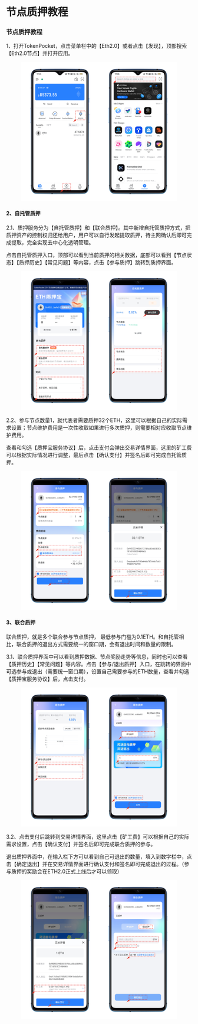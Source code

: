 # 节点质押教程

### 节点质押教程

1、打开TokenPocket，点击菜单栏中的【Eth2.0】或者点击【发现】，顶部搜索【Eth2.0节点】并打开应用。

<figure><img src="../../../.gitbook/assets/1.png" alt=""><figcaption></figcaption></figure>

#### 2、自托管质押

2.1、质押服务分为【自托管质押】和【联合质押】。其中新增自托管质押方式，把质押资产的控制权归还给用户，用户可以自行发起提取质押，待主网确认后即可完成提取，完全实现去中心化透明管理。

点击自托管质押入口，顶部可以看到当前质押的相关数据，底部可以看到【节点状态】【质押历史】【常见问题】等内容，点击【参与质押】跳转到质押界面。

<figure><img src="../../../.gitbook/assets/2 (15).png" alt=""><figcaption></figcaption></figure>

2.2、参与节点数量1，就代表者需要质押32个ETH，这里可以根据自己的实际需求设置；节点维护费用是一次性收取如果进行多次质押，则需要相对应收取节点维护费用。

查看和勾选【质押宝服务协议】后，点击支付会弹出交易详情界面，这里的矿工费可以根据实际情况进行调整，最后点击【确认支付】并签名后即可完成自托管质押。

<figure><img src="../../../.gitbook/assets/3 (1) (3).png" alt=""><figcaption></figcaption></figure>

#### 3、联合质押

联合质押，就是多个联合参与节点质押， 最低参与门槛为0.1ETH。和自托管相比，联合质押的退出方式需要统一的窗口期，会有退出时间和数量的限制。

3.1、联合质押界面中可以看到质押数据、节点奖励走势等信息，同时也可以查看【质押历史】【常见问题】等内容。点击【参与/退出质押】入口，在跳转的界面中可选参与或退出（需要统一窗口期），设置自己需要参与的ETH数量，查看并勾选【质押宝服务协议】后，点击支付。

<figure><img src="../../../.gitbook/assets/4 (3).png" alt=""><figcaption></figcaption></figure>

3.2、点击支付后跳转到交易详情界面，这里点击【矿工费】可以根据自己的实际需求设置，点击【确认支付】并签名后即可完成联合质押的参与。

退出质押界面中，在输入栏下方可以看到自己可退出的数量，填入到数字栏中，点击【确定退出】并在交易详情界面进行确认支付和签名即可完成退出的过程。（参与质押的奖励会在ETH2.0正式上线后才可以领取）

<figure><img src="../../../.gitbook/assets/5 (5).png" alt=""><figcaption></figcaption></figure>
